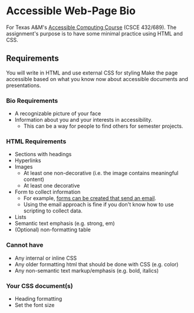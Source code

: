 # Accessible Web-Page Bio

For Texas A&M's [Accessible Computing Course](https://catalog.tamu.edu/undergraduate/course-descriptions/csce/) (CSCE 432/689). The assignment's purpose is to have some minimal practice using HTML and CSS.

## Requirements
You will write in HTML and use external CSS for styling
Make the page accessible based on what you know now about accessible documents and presentations.

### Bio Requirements
- A recognizable picture of your face
- Information about you and your interests in accessibility.
  - This can be a way for people to find others for semester projects.

### HTML Requirements
- Sections with headings
- Hyperlinks
- Images
  - At least one non-decorative (i.e. the image contains meaningful content)
  - At least one decorative
- Form to collect information
  - For example, [forms can be created that send an email](https://www.w3schools.com/html/tryit.asp?filename=tryhtml_form_mail).
  - Using the email approach is fine if you don't know how to use scripting to collect data.
- Lists
- Semantic text emphasis (e.g. strong, em)
- (Optional) non-formatting table

### Cannot have
- Any internal or inline CSS
- Any older formatting html that should be done with CSS (e.g. color)
- Any non-semantic text markup/emphasis (e.g. bold, italics)

### Your CSS document(s)
- Heading formatting
- Set the font size
